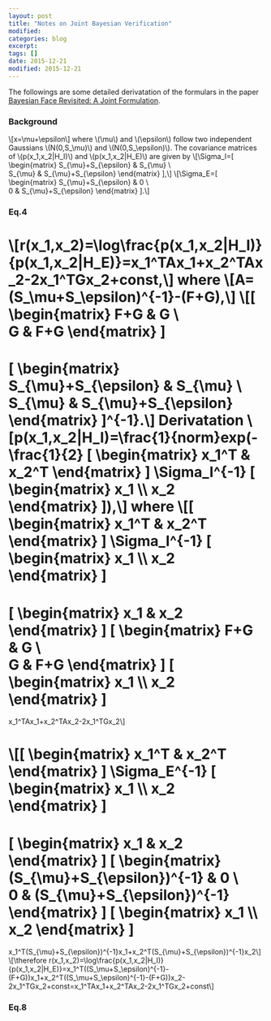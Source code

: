 ```yaml
---
layout: post
title: "Notes on Joint Bayesian Verification"
modified:
categories: blog
excerpt:
tags: []
date: 2015-12-21
modified: 2015-12-21
---
```


The followings are some detailed derivatation of the formulars in the paper 
[Bayesian Face Revisited: A Joint Formulation](https://www.microsoft.com/en-us/research/publication/bayesian-face-revisited-a-joint-formulation/).  

### Background
\\[x=\mu+\epsilon\\]
where \\(\mu\\) and \\(\epsilon\\) follow two independent Gaussians \\(N(0,S_\mu)\\) and \\(N(0,S_\epsilon)\\).
The covariance matrices of \\(p(x_1,x_2|H_I)\\) and \\(p(x_1,x_2|H_E)\\) are given by
\\[\Sigma_I=\[ \begin{matrix} 
  S_{\mu}+S_{\epsilon} & S_{\mu} \\\
  S_{\mu} & S_{\mu}+S_{\epsilon} \end{matrix} \],\\]
\\[\Sigma_E=\[ \begin{matrix} 
  S_{\mu}+S_{\epsilon} & 0 \\\
  0 & S_{\mu}+S_{\epsilon} \end{matrix} \].\\]

### Eq.4  
\\[r(x_1,x_2)=\log\frac{p(x_1,x_2|H_I)}{p(x_1,x_2|H_E)}=x_1^TAx_1+x_2^TAx_2-2x_1^TGx_2+const,\\]
where
\\[A=(S_\mu+S_\epsilon)^{-1}-(F+G),\\]
\\[\[ \begin{matrix} 
  F+G & G \\\
  G & F+G 
\end{matrix} \]
=
\[ \begin{matrix} 
  S_{\mu}+S_{\epsilon} & S_{\mu} \\\
  S_{\mu} & S_{\mu}+S_{\epsilon} 
\end{matrix} \]^{-1}.\\]
**Derivatation**
\\[p(x_1,x_2|H_I)=\frac{1}{norm}exp(-\frac{1}{2}
\[ \begin{matrix} 
  x_1^T & x_2^T
\end{matrix} \] 
\Sigma_I^{-1}
\[ \begin{matrix} 
  x_1 \\\ x_2
\end{matrix} \]),\\]
where
\\[\[ \begin{matrix} 
  x_1^T & x_2^T
\end{matrix} \] 
\Sigma_I^{-1}
\[ \begin{matrix} 
  x_1 \\\ x_2
\end{matrix} \]
=
\[ \begin{matrix} 
  x_1 & x_2
\end{matrix} \] 
\[ \begin{matrix} 
  F+G & G \\\
  G & F+G 
\end{matrix} \]
\[ \begin{matrix} 
  x_1 \\\ x_2
\end{matrix} \]
=
x_1^TAx_1+x_2^TAx_2-2x_1^TGx_2\\]

\\[\[ \begin{matrix} 
  x_1^T & x_2^T
\end{matrix} \] 
\Sigma_E^{-1}
\[ \begin{matrix} 
  x_1 \\\ x_2
\end{matrix} \]
=
\[ \begin{matrix} 
  x_1 & x_2
\end{matrix} \] 
\[ \begin{matrix} 
  (S_{\mu}+S_{\epsilon})^{-1} & 0 \\\
  0 & (S_{\mu}+S_{\epsilon})^{-1}
\end{matrix} \]
\[ \begin{matrix} 
  x_1 \\\ x_2
\end{matrix} \]
=
x_1^T(S_{\mu}+S_{\epsilon})^{-1}x_1+x_2^T(S_{\mu}+S_{\epsilon})^{-1}x_2\\]
\\[\therefore r(x_1,x_2)=\log\frac{p(x_1,x_2|H_I)}{p(x_1,x_2|H_E)}=x_1^T((S_\mu+S_\epsilon)^{-1}-(F+G))x_1+x_2^T((S_\mu+S_\epsilon)^{-1}-(F+G))x_2-2x_1^TGx_2+const=x_1^TAx_1+x_2^TAx_2-2x_1^TGx_2+const\\]

### Eq.8
